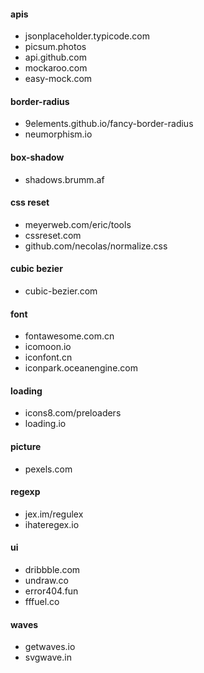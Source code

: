 #### apis

- jsonplaceholder.typicode.com
- picsum.photos
- api.github.com
- mockaroo.com
- easy-mock.com

#### border-radius

- 9elements.github.io/fancy-border-radius
- neumorphism.io

#### box-shadow

- shadows.brumm.af

#### css reset

- meyerweb.com/eric/tools
- cssreset.com
- github.com/necolas/normalize.css

#### cubic bezier

- cubic-bezier.com

#### font

- fontawesome.com.cn
- icomoon.io
- iconfont.cn
- iconpark.oceanengine.com

#### loading

- icons8.com/preloaders
- loading.io

#### picture

- pexels.com

#### regexp

- jex.im/regulex
- ihateregex.io

#### ui

- dribbble.com
- undraw.co
- error404.fun
- fffuel.co

#### waves

- getwaves.io
- svgwave.in